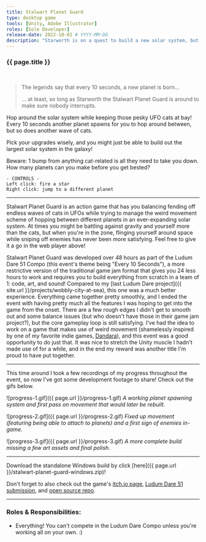 ```yaml
---
title: Stalwart Planet Guard
type: desktop game
tools: [Unity, Adobe Illustrator]
roles: [Sole Developer]
release-date: 2022-10-02 # YYYY-MM-DD
description: "Starworth is on a quest to build a new solar system, but pesky cats in UFOs keep getting in the way. Can you help this bright little star survive the attacks?"
---
```



### {{ page.title }}

<div style="text-align: center; padding: 0; border: 0; margin: 0;">
  <canvas id="unity-canvas" width=480 height=480 style="width: 480px; height: 480px; background: #231F20"></canvas>
  <script src="/projects/stalwart-planet-guard/Build/WebGL_dev.loader.js"></script>
  <script>
    createUnityInstance(document.querySelector("#unity-canvas"), {
      dataUrl: "/projects/stalwart-planet-guard/Build/WebGL_dev.data",
      frameworkUrl: "/projects/stalwart-planet-guard/Build/WebGL_dev.framework.js",
      codeUrl: "/projects/stalwart-planet-guard/Build/WebGL_dev.wasm",
      streamingAssetsUrl: "StreamingAssets",
      companyName: "rjmarzec Games",
      productName: "Stalwart Planet Guard",
      productVersion: "1.0",
      // matchWebGLToCanvasSize: false, // Uncomment this to separately control WebGL canvas render size and DOM element size.
      // devicePixelRatio: 1, // Uncomment this to override low DPI rendering on high DPI displays.
    });
  </script>
</div>
<br>

> The legends say that every 10 seconds, a new planet is born…
>
> … at least, so long as Starworth the Stalwart Planet Guard is around to make sure nobody interrupts.

Hop around the solar system while keeping those pesky UFO cats at bay! Every 10 seconds another planet spawns for you to hop around between, but so does another wave of cats.

Pick your upgrades wisely, and you might just be able to build out the largest solar system in the galaxy!

Beware: 1 bump from anything cat-related is all they need to take you down. How many planets can you make before you get bested?

```
- CONTROLS -
Left click: fire a star
Right click: jump to a different planet
```

---

Stalwart Planet Guard is an action game that has you balancing fending off endless waves of cats in UFOs while trying to manage the weird movement scheme of hopping between different planets in an ever-expanding solar system. At times you might be battling against gravity and yourself more than the cats, but when you're in the zone, flinging yourself around space while sniping off enemies has never been more satisfying. Feel free to give it a go in the web player above!

Stalwart Planet Guard was developed over 48 hours as part of the Ludum Dare 51 Compo (this event's theme being "Every 10 Seconds"), a more restrictive version of the traditional game jam format that gives you 24 less hours to work and requires you to build everything from scratch in a team of 1: code, art, and sound! Compared to my [last Ludum Dare project]({{ site.url }}/projects/wobbly-city-at-sea), this one was a much better experience. Everything came together pretty smoothly, and I ended the event with having pretty much all the features I was hoping to get into the game from the onset. There are a few rough edges I didn't get to smooth out and some balance issues (but who doesn't have those in their game jam project?), but the core gameplay loop is still satisfying. I've had the idea to work on a game that makes use of weird movement (shamelessly inspired by one of my favorite indie games, [Dandara](http://www.longhathouse.com/games/dandara/)), and this event was a good opportunity to do just that. It was nice to stretch the Unity muscle I hadn't made use of for a while, and in the end my reward was another title I'm proud to have put together.

---

This time around I took a few recordings of my progress throughout the event, so now I've got some development footage to share! Check out the gifs below.

![progress-1.gif]({{ page.url }}/progress-1.gif)
*A working planet spawning system and first pass on movement that would later be rebuilt.*

![progress-2.gif]({{ page.url }}/progress-2.gif)
*Fixed up movement (featuring being able to attach to planets) and a first sign of enemies in-game.*

![progress-3.gif]({{ page.url }}/progress-3.gif)
*A more complete build missing a few art assets and final polish.*

---

Download the standalone Windows build by click [here]({{ page.url }}/stalwart-planet-guard-windows.zip)!

Don't forget to also check out the game's [itch.io page](https://rjmarzec.itch.io/stalwart-planet-guard), [Ludum Dare 51 submission](https://ldjam.com/events/ludum-dare/51/stalwart-planet-guard), and [open source repo](https://github.com/rjmarzec/stalwart-planet-guard).

---

### Roles & Responsibilities:
* Everything! You can't compete in the Ludum Dare Compo unless you're working all on your own. :)  
